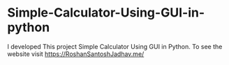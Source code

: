 # Simple-Calculator-Using-GUI-in-python
I developed This project Simple Calculator Using GUI in Python. To see the website visit https://RoshanSantoshJadhav.me/
